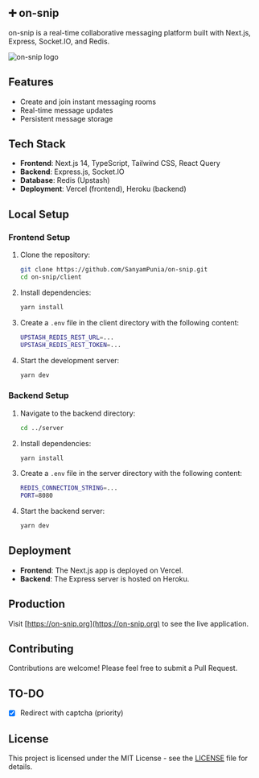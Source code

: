## ➕ on-snip

on-snip is a real-time collaborative messaging platform built with Next.js, Express, Socket.IO, and Redis.

![on-snip logo](https://github.com/user-attachments/assets/96819d95-58ff-4b74-bbcd-eb10bfbc4621)

## Features

- Create and join instant messaging rooms
- Real-time message updates
- Persistent message storage

## Tech Stack

- **Frontend**: Next.js 14, TypeScript, Tailwind CSS, React Query
- **Backend**: Express.js, Socket.IO
- **Database**: Redis (Upstash)
- **Deployment**: Vercel (frontend), Heroku (backend)

## Local Setup

### Frontend Setup

1. Clone the repository:

   ```bash
   git clone https://github.com/SanyamPunia/on-snip.git
   cd on-snip/client
   ```

2. Install dependencies:

   ```bash
   yarn install
   ```

3. Create a `.env` file in the client directory with the following content:

   ```bash
   UPSTASH_REDIS_REST_URL=...
   UPSTASH_REDIS_REST_TOKEN=...
   ```

4. Start the development server:

   ```bash
   yarn dev
   ```

### Backend Setup

1. Navigate to the backend directory:

   ```bash
   cd ../server
   ```

2. Install dependencies:

   ```bash
   yarn install
   ```

3. Create a `.env` file in the server directory with the following content:

   ```bash
   REDIS_CONNECTION_STRING=...
   PORT=8080
   ```

4. Start the backend server:

   ```bash
   yarn dev
   ```

## Deployment

- **Frontend**: The Next.js app is deployed on Vercel.
- **Backend**: The Express server is hosted on Heroku.

## Production

Visit [https://on-snip.org](https://on-snip.org) to see the live application.

## Contributing

Contributions are welcome! Please feel free to submit a Pull Request.

## TO-DO

- [x] Redirect with captcha (priority)

## License

This project is licensed under the MIT License - see the [LICENSE](LICENSE) file for details.
